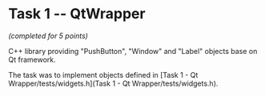 # Task 1 -- QtWrapper 
*(completed for 5 points)*

C++ library providing "PushButton", "Window" and "Label" objects base on Qt framework. 

The task was to implement objects defined in [Task 1 - Qt Wrapper/tests/widgets.h](Task 1 - Qt Wrapper/tests/widgets.h). 
